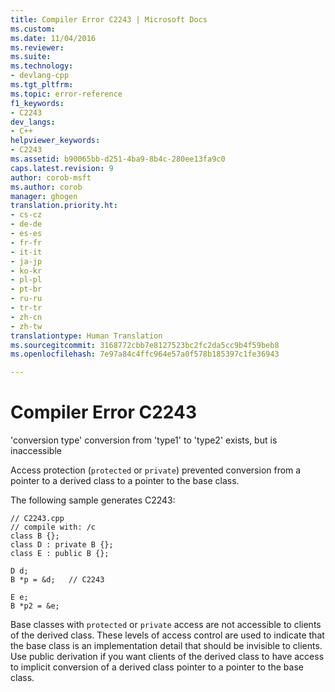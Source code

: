 ```yaml
---
title: Compiler Error C2243 | Microsoft Docs
ms.custom: 
ms.date: 11/04/2016
ms.reviewer: 
ms.suite: 
ms.technology:
- devlang-cpp
ms.tgt_pltfrm: 
ms.topic: error-reference
f1_keywords:
- C2243
dev_langs:
- C++
helpviewer_keywords:
- C2243
ms.assetid: b90065bb-d251-4ba9-8b4c-280ee13fa9c0
caps.latest.revision: 9
author: corob-msft
ms.author: corob
manager: ghogen
translation.priority.ht:
- cs-cz
- de-de
- es-es
- fr-fr
- it-it
- ja-jp
- ko-kr
- pl-pl
- pt-br
- ru-ru
- tr-tr
- zh-cn
- zh-tw
translationtype: Human Translation
ms.sourcegitcommit: 3168772cbb7e8127523bc2fc2da5cc9b4f59beb8
ms.openlocfilehash: 7e97a84c4ffc964e57a0f578b185397c1fe36943

---
```

# Compiler Error C2243
'conversion type' conversion from 'type1' to 'type2' exists, but is inaccessible  
  
 Access protection (`protected` or `private`) prevented conversion from a pointer to a derived class to a pointer to the base class.  
  
 The following sample generates C2243:  
  
```  
// C2243.cpp  
// compile with: /c  
class B {};  
class D : private B {};  
class E : public B {};  
  
D d;  
B *p = &d;   // C2243  
  
E e;  
B *p2 = &e;  
```  
  
 Base classes with `protected` or `private` access are not accessible to clients of the derived class. These levels of access control are used to indicate that the base class is an implementation detail that should be invisible to clients. Use public derivation if you want clients of the derived class to have access to implicit conversion of a derived class pointer to a pointer to the base class.


<!--HONumber=Jan17_HO2-->


